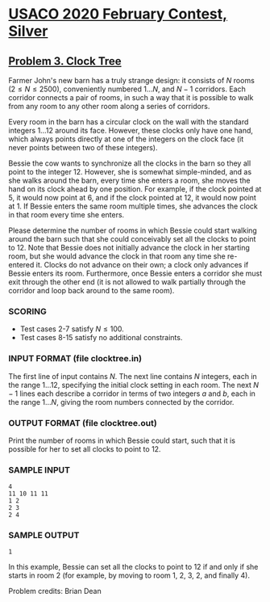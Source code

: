 # [USACO 2020 February Contest, Silver](https://usaco.org/index.php?page=feb20results)

## [Problem 3. Clock Tree](https://usaco.org/index.php?page=viewproblem2&cpid=1016)

Farmer John's new barn has a truly strange design: it consists of $N$ rooms
($2 \leq N \leq 2500$), conveniently numbered $1 \ldots N$, and $N-1$ corridors.
Each corridor connects a pair of rooms, in such a way that it is possible to
walk from any room to any other room along a series of corridors.

Every room in the barn has a circular clock on the wall with the standard
integers $1 \ldots 12$ around its face. However, these clocks only have one
hand, which always points directly at one of the integers on the clock face (it
never points between two of these integers).  

Bessie the cow wants to synchronize all the clocks in the barn so they all point
to the integer 12.  However, she is somewhat simple-minded, and as she walks
around the barn, every time she enters a room, she moves the hand on its clock
ahead by one position. For example, if the clock pointed at 5, it would now
point at 6, and if the clock pointed at 12, it would now point at 1.  If Bessie
enters the same room multiple times, she advances the clock in that room every
time she enters.

Please determine the number of rooms in which Bessie could start walking around
the barn such that she could conceivably set all the clocks to point to 12.
Note that Bessie does not initially advance the clock in her starting room, but
she would advance the clock in that room any time she re-entered it.  Clocks do
not advance on their own; a clock only advances if Bessie enters its room.
Furthermore, once Bessie enters a corridor she must exit through the other end
(it is not allowed to walk partially through the corridor and loop back around
to the same room).

### SCORING

- Test cases 2-7 satisfy $N\le 100$.
- Test cases 8-15 satisfy no additional constraints.

### INPUT FORMAT (file clocktree.in)

The first line of input contains $N$.  The next line contains $N$ integers, each
in the range $1 \ldots 12$, specifying the initial clock setting in each room.
The next $N-1$ lines each describe a corridor in terms of two integers $a$ and
$b$, each in the range $1 \ldots N$, giving the room numbers connected by the
corridor.

### OUTPUT FORMAT (file clocktree.out)

Print the number of rooms in which Bessie could start, such that it is possible
for her to set all clocks to point to 12.

### SAMPLE INPUT

```plaintext
4
11 10 11 11
1 2
2 3
2 4
```

### SAMPLE OUTPUT

```plaintext
1
```

In this example, Bessie can set all the clocks to point to 12 if and only if she starts
in room 2 (for example, by moving to room 1, 2, 3, 2, and finally 4).

Problem credits: Brian Dean
